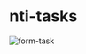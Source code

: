 # nti-tasks
 
![form-task](https://user-images.githubusercontent.com/81831838/183620980-f3f5f066-7419-49b6-939b-828b392376cb.jpg)
